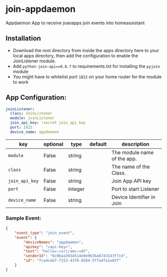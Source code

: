 # join-appdaemon
Appdaemon App to receive joaoapps join events into homeassistant

## Installation
* Download the root directory from inside the apps directory here to your local apps directory, then add the configuration to enable the JoinListener module.
* Add `python-join-api==0.0.7` to requirements.txt for installing the `pyjoin` module
* You might have to whitelist port `1822` on your home router for the module to work 

## App Configuration:

``` yaml
joinListener:
  class: JoinListener
  module: joinListener
  join_api_key: !secret join_api_key 
  port: 1822
  device_name: appdaemon
```

key | optional | type | default | description
-- | -- | -- | -- | --
`module` | False | string | | The module name of the app.
`class` | False | string | | The name of the Class.
`join_api_key` | False | string | | Join App API key
`port` | False | integer | | Port to start Listener
`device_name` | False | string | | Device Identifier in Join

### Sample Event: 

``` json  
{
    "event_type": "join_event",
    "event": {
        "deviceNames": "appdaemon",
        "apikey": "<api-key>",
        "text": "hello=:=sriram=:=07",
        "senderId": "6c0baa3034514e9e963ba6743143f7cd",
        "id": "fca4ceb7-f153-43f0-8584-5ffadfa1e83f"
    }
}
```
